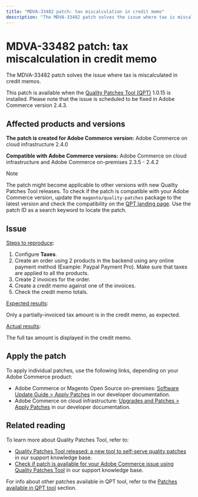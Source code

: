 ```yaml
---
title: "MDVA-33482 patch: tax miscalculation in credit memo"
description: "The MDVA-33482 patch solves the issue where tax is miscalculated in credit memos."
---
```


# MDVA-33482 patch: tax miscalculation in credit memo

The MDVA-33482 patch solves the issue where tax is miscalculated in credit memos.

This patch is available when the [Quality Patches Tool (QPT)](https://devdocs.magento.com/guides/v2.4/comp-mgr/patching.html#mqp) 1.0.15 is installed. Please note that the issue is scheduled to be fixed in Adobe Commerce version 2.4.3.

## Affected products and versions

**The patch is created for Adobe Commerce version:** Adobe Commerce on cloud infrastructure 2.4.0

**Compatible with Adobe Commerce versions:** Adobe Commerce on cloud infrastructure and Adobe Commerce on-premises 2.3.5 - 2.4.2

>[!NOTE]
>
>The patch might become applicable to other versions with new Quality Patches Tool releases. To check if the patch is compatible with your Adobe Commerce version, update the `magento/quality-patches` package to the latest version and check the compatibility on the [QPT landing page](https://devdocs.magento.com/quality-patches/tool.html#patch-grid). Use the patch ID as a search keyword to locate the patch.

## Issue

<u>Steps to reproduce</u>:

1. Configure **Taxes**.
1. Create an order using 2 products in the backend using any online payment method (Example: Paypal Payment Pro). Make sure that taxes are applied to all the products.
1. Create 2 invoices for the order.
1. Create a credit memo against one of the invoices.
1. Check the credit memo totals.

<u>Expected results</u>:

Only a partially-invoiced tax amount is in the credit memo, as expected.

<u>Actual results</u>:

The full tax amount is displayed in the credit memo.

## Apply the patch

To apply individual patches, use the following links, depending on your Adobe Commerce product:

* Adobe Commerce or Magento Open Source on-premises: [Software Update Guide > Apply Patches](https://devdocs.magento.com/guides/v2.4/comp-mgr/patching/mqp.html) in our developer documentation.
* Adobe Commerce on cloud infrastructure: [Upgrades and Patches > Apply Patches](https://devdocs.magento.com/cloud/project/project-patch.html) in our developer documentation.

## Related reading

To learn more about Quality Patches Tool, refer to:

* [Quality Patches Tool released: a new tool to self-serve quality patches](https://experienceleague.adobe.com/docs/commerce-knowledge-base/kb/announcements/commerce-announcements/magento-quality-patches-released-new-tool-to-self-serve-quality-patches.html) in our support knowledge base.
* [Check if patch is available for your Adobe Commerce issue using Quality Patches Tool](https://support.magento.com/hc/en-us/articles/360047125252) in our support knowledge base.

For info about other patches available in QPT tool, refer to the [Patches available in QPT tool](https://support.magento.com/hc/en-us/sections/360010506631-Patches-available-in-QPT-tool-) section.